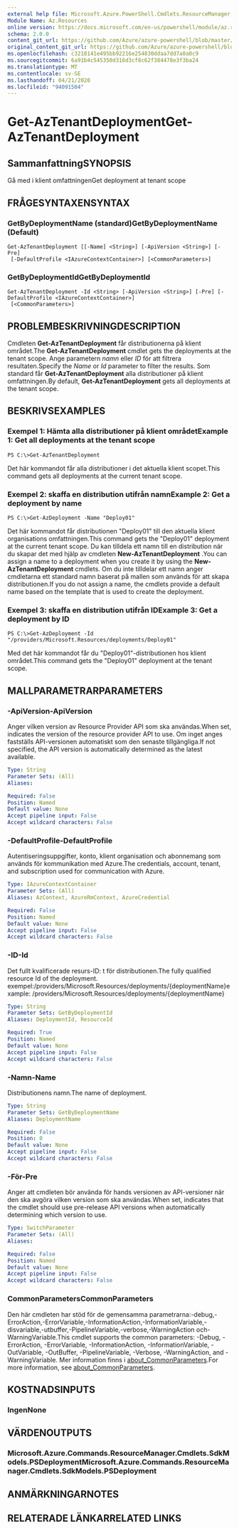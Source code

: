 ```yaml
---
external help file: Microsoft.Azure.PowerShell.Cmdlets.ResourceManager.dll-Help.xml
Module Name: Az.Resources
online version: https://docs.microsoft.com/en-us/powershell/module/az.resources/get-aztenantdeployment
schema: 2.0.0
content_git_url: https://github.com/Azure/azure-powershell/blob/master/src/Resources/Resources/help/Get-AzTenantDeployment.md
original_content_git_url: https://github.com/Azure/azure-powershell/blob/master/src/Resources/Resources/help/Get-AzTenantDeployment.md
ms.openlocfilehash: c3218141e495bb92216e254830ddaa7dd7a0a0c9
ms.sourcegitcommit: 6a91b4c545350d316d3cf8c62f384478e3f3ba24
ms.translationtype: MT
ms.contentlocale: sv-SE
ms.lasthandoff: 04/21/2020
ms.locfileid: "94091504"
---
```

# <span data-ttu-id="f0d79-101">Get-AzTenantDeployment</span><span class="sxs-lookup"><span data-stu-id="f0d79-101">Get-AzTenantDeployment</span></span>

## <span data-ttu-id="f0d79-102">Sammanfattning</span><span class="sxs-lookup"><span data-stu-id="f0d79-102">SYNOPSIS</span></span>
<span data-ttu-id="f0d79-103">Gå med i klient omfattningen</span><span class="sxs-lookup"><span data-stu-id="f0d79-103">Get deployment at tenant scope</span></span>

## <span data-ttu-id="f0d79-104">FRÅGESYNTAXEN</span><span class="sxs-lookup"><span data-stu-id="f0d79-104">SYNTAX</span></span>

### <span data-ttu-id="f0d79-105">GetByDeploymentName (standard)</span><span class="sxs-lookup"><span data-stu-id="f0d79-105">GetByDeploymentName (Default)</span></span>
```
Get-AzTenantDeployment [[-Name] <String>] [-ApiVersion <String>] [-Pre]
 [-DefaultProfile <IAzureContextContainer>] [<CommonParameters>]
```

### <span data-ttu-id="f0d79-106">GetByDeploymentId</span><span class="sxs-lookup"><span data-stu-id="f0d79-106">GetByDeploymentId</span></span>
```
Get-AzTenantDeployment -Id <String> [-ApiVersion <String>] [-Pre] [-DefaultProfile <IAzureContextContainer>]
 [<CommonParameters>]
```

## <span data-ttu-id="f0d79-107">PROBLEMBESKRIVNING</span><span class="sxs-lookup"><span data-stu-id="f0d79-107">DESCRIPTION</span></span>
<span data-ttu-id="f0d79-108">Cmdleten **Get-AzTenantDeployment** får distributionerna på klient området.</span><span class="sxs-lookup"><span data-stu-id="f0d79-108">The **Get-AzTenantDeployment** cmdlet gets the deployments at the tenant scope.</span></span>
<span data-ttu-id="f0d79-109">Ange parametern *namn* eller *ID* för att filtrera resultaten.</span><span class="sxs-lookup"><span data-stu-id="f0d79-109">Specify the *Name* or *Id* parameter to filter the results.</span></span>
<span data-ttu-id="f0d79-110">Som standard får **Get-AzTenantDeployment** alla distributioner på klient omfattningen.</span><span class="sxs-lookup"><span data-stu-id="f0d79-110">By default, **Get-AzTenantDeployment** gets all deployments at the tenant scope.</span></span>

## <span data-ttu-id="f0d79-111">BESKRIVS</span><span class="sxs-lookup"><span data-stu-id="f0d79-111">EXAMPLES</span></span>

### <span data-ttu-id="f0d79-112">Exempel 1: Hämta alla distributioner på klient området</span><span class="sxs-lookup"><span data-stu-id="f0d79-112">Example 1: Get all deployments at the tenant scope</span></span>
```
PS C:\>Get-AzTenantDeployment
```

<span data-ttu-id="f0d79-113">Det här kommandot får alla distributioner i det aktuella klient scopet.</span><span class="sxs-lookup"><span data-stu-id="f0d79-113">This command gets all deployments at the current tenant scope.</span></span>

### <span data-ttu-id="f0d79-114">Exempel 2: skaffa en distribution utifrån namn</span><span class="sxs-lookup"><span data-stu-id="f0d79-114">Example 2: Get a deployment by name</span></span>
```
PS C:\>Get-AzDeployment -Name "Deploy01"
```

<span data-ttu-id="f0d79-115">Det här kommandot får distributionen "Deploy01" till den aktuella klient organisations omfattningen.</span><span class="sxs-lookup"><span data-stu-id="f0d79-115">This command gets the "Deploy01" deployment at the current tenant scope.</span></span>
<span data-ttu-id="f0d79-116">Du kan tilldela ett namn till en distribution när du skapar det med hjälp av cmdleten **New-AzTenantDeployment** .</span><span class="sxs-lookup"><span data-stu-id="f0d79-116">You can assign a name to a deployment when you create it by using the **New-AzTenantDeployment** cmdlets.</span></span>
<span data-ttu-id="f0d79-117">Om du inte tilldelar ett namn anger cmdletarna ett standard namn baserat på mallen som används för att skapa distributionen.</span><span class="sxs-lookup"><span data-stu-id="f0d79-117">If you do not assign a name, the cmdlets provide a default name based on the template that is used to create the deployment.</span></span>

### <span data-ttu-id="f0d79-118">Exempel 3: skaffa en distribution utifrån ID</span><span class="sxs-lookup"><span data-stu-id="f0d79-118">Example 3: Get a deployment by ID</span></span>
```
PS C:\>Get-AzDeployment -Id "/providers/Microsoft.Resources/deployments/Deploy01"
```

<span data-ttu-id="f0d79-119">Med det här kommandot får du "Deploy01"-distributionen hos klient området.</span><span class="sxs-lookup"><span data-stu-id="f0d79-119">This command gets the "Deploy01" deployment at the tenant scope.</span></span>

## <span data-ttu-id="f0d79-120">MALLPARAMETRAR</span><span class="sxs-lookup"><span data-stu-id="f0d79-120">PARAMETERS</span></span>

### <span data-ttu-id="f0d79-121">-ApiVersion</span><span class="sxs-lookup"><span data-stu-id="f0d79-121">-ApiVersion</span></span>
<span data-ttu-id="f0d79-122">Anger vilken version av Resource Provider API som ska användas.</span><span class="sxs-lookup"><span data-stu-id="f0d79-122">When set, indicates the version of the resource provider API to use.</span></span>
<span data-ttu-id="f0d79-123">Om inget anges fastställs API-versionen automatiskt som den senaste tillgängliga.</span><span class="sxs-lookup"><span data-stu-id="f0d79-123">If not specified, the API version is automatically determined as the latest available.</span></span>

```yaml
Type: String
Parameter Sets: (All)
Aliases:

Required: False
Position: Named
Default value: None
Accept pipeline input: False
Accept wildcard characters: False
```

### <span data-ttu-id="f0d79-124">-DefaultProfile</span><span class="sxs-lookup"><span data-stu-id="f0d79-124">-DefaultProfile</span></span>
<span data-ttu-id="f0d79-125">Autentiseringsuppgifter, konto, klient organisation och abonnemang som används för kommunikation med Azure.</span><span class="sxs-lookup"><span data-stu-id="f0d79-125">The credentials, account, tenant, and subscription used for communication with Azure.</span></span>

```yaml
Type: IAzureContextContainer
Parameter Sets: (All)
Aliases: AzContext, AzureRmContext, AzureCredential

Required: False
Position: Named
Default value: None
Accept pipeline input: False
Accept wildcard characters: False
```

### <span data-ttu-id="f0d79-126">-ID</span><span class="sxs-lookup"><span data-stu-id="f0d79-126">-Id</span></span>
<span data-ttu-id="f0d79-127">Det fullt kvalificerade resurs-ID: t för distributionen.</span><span class="sxs-lookup"><span data-stu-id="f0d79-127">The fully qualified resource Id of the deployment.</span></span>
<span data-ttu-id="f0d79-128">exempel:/providers/Microsoft.Resources/deployments/{deploymentName}</span><span class="sxs-lookup"><span data-stu-id="f0d79-128">example: /providers/Microsoft.Resources/deployments/{deploymentName}</span></span>

```yaml
Type: String
Parameter Sets: GetByDeploymentId
Aliases: DeploymentId, ResourceId

Required: True
Position: Named
Default value: None
Accept pipeline input: False
Accept wildcard characters: False
```

### <span data-ttu-id="f0d79-129">-Namn</span><span class="sxs-lookup"><span data-stu-id="f0d79-129">-Name</span></span>
<span data-ttu-id="f0d79-130">Distributionens namn.</span><span class="sxs-lookup"><span data-stu-id="f0d79-130">The name of deployment.</span></span>

```yaml
Type: String
Parameter Sets: GetByDeploymentName
Aliases: DeploymentName

Required: False
Position: 0
Default value: None
Accept pipeline input: False
Accept wildcard characters: False
```

### <span data-ttu-id="f0d79-131">-För</span><span class="sxs-lookup"><span data-stu-id="f0d79-131">-Pre</span></span>
<span data-ttu-id="f0d79-132">Anger att cmdleten bör använda för hands versionen av API-versioner när den ska avgöra vilken version som ska användas.</span><span class="sxs-lookup"><span data-stu-id="f0d79-132">When set, indicates that the cmdlet should use pre-release API versions when automatically determining which version to use.</span></span>

```yaml
Type: SwitchParameter
Parameter Sets: (All)
Aliases:

Required: False
Position: Named
Default value: None
Accept pipeline input: False
Accept wildcard characters: False
```

### <span data-ttu-id="f0d79-133">CommonParameters</span><span class="sxs-lookup"><span data-stu-id="f0d79-133">CommonParameters</span></span>
<span data-ttu-id="f0d79-134">Den här cmdleten har stöd för de gemensamma parametrarna:-debug,-ErrorAction,-ErrorVariable,-InformationAction,-InformationVariable,-disvariable,-utbuffer,-PipelineVariable,-verbose,-WarningAction och-WarningVariable.</span><span class="sxs-lookup"><span data-stu-id="f0d79-134">This cmdlet supports the common parameters: -Debug, -ErrorAction, -ErrorVariable, -InformationAction, -InformationVariable, -OutVariable, -OutBuffer, -PipelineVariable, -Verbose, -WarningAction, and -WarningVariable.</span></span> <span data-ttu-id="f0d79-135">Mer information finns i [about_CommonParameters](http://go.microsoft.com/fwlink/?LinkID=113216).</span><span class="sxs-lookup"><span data-stu-id="f0d79-135">For more information, see [about_CommonParameters](http://go.microsoft.com/fwlink/?LinkID=113216).</span></span>

## <span data-ttu-id="f0d79-136">KOSTNADS</span><span class="sxs-lookup"><span data-stu-id="f0d79-136">INPUTS</span></span>

### <span data-ttu-id="f0d79-137">Ingen</span><span class="sxs-lookup"><span data-stu-id="f0d79-137">None</span></span>

## <span data-ttu-id="f0d79-138">VÄRDEN</span><span class="sxs-lookup"><span data-stu-id="f0d79-138">OUTPUTS</span></span>

### <span data-ttu-id="f0d79-139">Microsoft.Azure.Commands.ResourceManager.Cmdlets.SdkModels.PSDeployment</span><span class="sxs-lookup"><span data-stu-id="f0d79-139">Microsoft.Azure.Commands.ResourceManager.Cmdlets.SdkModels.PSDeployment</span></span>

## <span data-ttu-id="f0d79-140">ANMÄRKNINGAR</span><span class="sxs-lookup"><span data-stu-id="f0d79-140">NOTES</span></span>

## <span data-ttu-id="f0d79-141">RELATERADE LÄNKAR</span><span class="sxs-lookup"><span data-stu-id="f0d79-141">RELATED LINKS</span></span>
